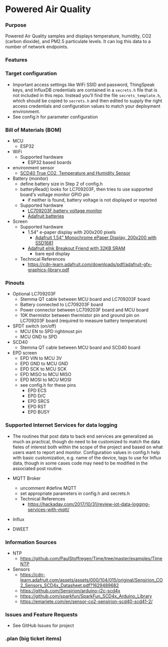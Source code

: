 # Powered Air Quality

### Purpose
Powered Air Quality samples and displays temperature, humidity, CO2 (carbon dioxide), and PM2.5 particulate levels. It can log this data to a number of network endpoints.

### Features

### Target configuration
- Important access settings like WiFi SSID and password, ThingSpeak keys, and InfluxDB credentials are contained in a `secrets.h` file that is not included in this repo.  Instead you'll find the file `secrets_template.h`, which should be copied to `secrets.h` and then edited to supply the right access credentials and configuration values to match your deployment environment.
- See config.h for parameter configuration

### Bill of Materials (BOM)
- MCU
    - ESP32
- WiFi
    - Supported hardware
        - ESP32 based boards
- environment sensor
    - [SCD40 True CO2, Temperature and Humidity Sensor](https://www.adafruit.com/product/5187)
- Battery (monitor)
    - define battery size in Step 2 of config.h
    - batteryRead() looks for LC709203F, then tries to use supported board's voltage monitor GPIO pin
        - if neither is found, battery voltage is not displayed or reported
    - Supported hardware
        -   [LC709203F battery voltage monitor](https://www.adafruit.com/product/4712)
        - [Adafruit batteries](https://www.adafruit.com/product/2011)
- Screen
    - Supported hardware
        - 1.54" e-paper display with 200x200 pixels
            - [Adafruit 1.54" Monochrome ePaper Display, 200x200 with SSD1681](https://www.adafruit.com/product/4196)
        - [Adafruit eInk Breakout Friend with 32KB SRAM](https://www.adafruit.com/product/4224)
            - bare epd display
    - Technical References
        - https://cdn-learn.adafruit.com/downloads/pdf/adafruit-gfx-graphics-library.pdf

### Pinouts
- Optional LC709203F
    - Stemma QT cable between MCU board and LC709203F board
    - Battery connected to LC709203F board
    - Power connector between LC709203F board and MCU board
    - 10K thermistor between thermistor pin and ground pin on LC709203F board (required to measure battery temperature)
- SPDT switch (on/off)
    - MCU EN to SPD rightmost pin
    - MCU GND to SPD
- SCD40
    - Stemma QT cable between MCU board and SCD40 board
- EPD screen
    - EPD VIN to MCU 3V
    - EPD GND to MCU GND
    - EPD SCK to MCU SCK
    - EPD MISO to MCU MISO
    - EPD MOSI to MCU MOSI
    - see config.h for these pins
        - EPD ECS
        - EPD D/C
        - EPD SRCS
        - EPD RST
        - EPD BUSY

### Supported Internet Services for data logging
- The routines that post data to back end services are generalized as much as practical, though do need to be customized to match the data fieles of interest both within the scope of the project and based on what users want to report and monitor.  Configuration values in config.h help with basic customization, e.g. name of the device, tags to use for Influx data, though in some cases code may need to be modified in the associated post routine.

- MQTT Broker
    - uncomment #define MQTT
    - set appropriate parameters in config.h and secrets.h
    - Technical References
        - https://hackaday.com/2017/10/31/review-iot-data-logging-services-with-mqtt/
- Influx
- DWEET

### Information Sources
- NTP
    - https://github.com/PaulStoffregen/Time/tree/master/examples/TimeNTP
- Sensors 
    - https://cdn-learn.adafruit.com/assets/assets/000/104/015/original/Sensirion_CO2_Sensors_SCD4x_Datasheet.pdf?1629489682
    - https://github.com/Sensirion/arduino-i2c-scd4x
    - https://github.com/sparkfun/SparkFun_SCD4x_Arduino_Library
    - https://emariete.com/en/sensor-co2-sensirion-scd40-scd41-2/

### Issues and Feature Requests
- See GitHub Issues for project

### .plan (big ticket items)
